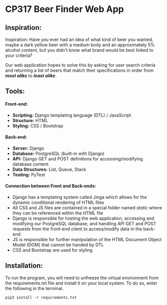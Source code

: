# CP317 Beer Finder Web App

## Inspiration:
Inspiration:
Have you ever had an idea of what kind of beer you wanted, maybe a dark yellow beer with a medium body and an approximately 5% alcohol content, but you didn’t know what brand would be best linked to your criteria? 

Our web application hopes to solve this by asking for user search criteria and returning a list of beers that match their specifications in order from ***most alike*** to ***least alike***.

## Tools:
#### Front-end:
* **Scripting:** Django templating language (DTL) / JavaScript
* **Structure:** HTML
* **Styling:** CSS / Bootstrap

#### Back-end:
* **Server:** Django
* **Database:** PostgreSQL (built-in with Django)
* **API:** Django GET and POST definitions for accessing/modifying database content
* **Data Structures:** List, Queue, Stack
* **Testing:** PyTest

#### Connection between Front and Back-ends:
* Django has a templating system called Jinga which allows for the dynamic conditional rendering of HTML files
* All CSS and JS files are contained in a special folder named *static* where they can be referenced within the HTML file
* Django is responsible for hosting the web application, accessing and modifying our PostgreSQL database, and handling API GET and POST requests from the front-end client to access/modify data in the back-end
* JS is responsible for further manipulation of the HTML Document Object Model (DOM) that cannot be handed by DTL
* CSS and Bootstrap are used for styling

## Installation:
To run the program, you will need to unfreeze the virtual environment from the requirements.txt file and install it on your local system. To do so, enter the following in the terminal.
```shell
pip3 install -r requirements.txt
```
